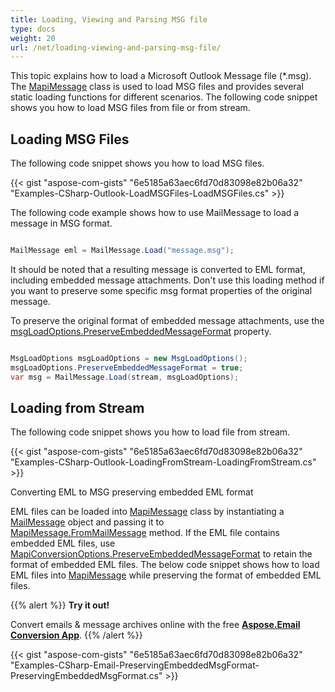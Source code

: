 ```yaml
---
title: Loading, Viewing and Parsing MSG file
type: docs
weight: 20
url: /net/loading-viewing-and-parsing-msg-file/
---
```



This topic explains how to load a Microsoft Outlook Message file (*.msg). The [MapiMessage](https://reference.aspose.com/email/net/aspose.email.mapi/mapimessage) class is used to load MSG files and provides several static loading functions for different scenarios. The following code snippet shows you how to load MSG files from file or from stream.
## **Loading MSG Files**
The following code snippet shows you how to load MSG files.



{{< gist "aspose-com-gists" "6e5185a63aec6fd70d83098e82b06a32" "Examples-CSharp-Outlook-LoadMSGFiles-LoadMSGFiles.cs" >}}

The following code example shows how to use MailMessage to load a message in MSG format.

```csharp

MailMessage eml = MailMessage.Load("message.msg");

```

It should be noted that a resulting message is converted to EML format, including embedded message attachments. Don't use this loading method if you want to preserve some specific msg format properties of the original message.

To preserve the original format of embedded message attachments, use the [msgLoadOptions.PreserveEmbeddedMessageFormat](https://reference.aspose.com/email/net/aspose.email/loadoptions/properties/preserveembeddedmessageformat) property.

```csharp

MsgLoadOptions msgLoadOptions = new MsgLoadOptions();
msgLoadOptions.PreserveEmbeddedMessageFormat = true;
var msg = MailMessage.Load(stream, msgLoadOptions);

```

## **Loading from Stream**
The following code snippet shows you how to load file from stream.



{{< gist "aspose-com-gists" "6e5185a63aec6fd70d83098e82b06a32" "Examples-CSharp-Outlook-LoadingFromStream-LoadingFromStream.cs" >}}

Converting EML to MSG preserving embedded EML format

EML files can be loaded into [MapiMessage](https://reference.aspose.com/email/net/aspose.email.mapi/mapimessage) class by instantiating a [MailMessage](https://reference.aspose.com/email/net/aspose.email/mailmessage) object and passing it to [MapiMessage.FromMailMessage](https://reference.aspose.com/email/net/aspose.email.mapi/mapimessage/methods/frommailmessage/index) method. If the EML file contains embedded EML files, use [MapiConversionOptions.PreserveEmbeddedMessageFormat](https://reference.aspose.com/email/net/aspose.email.mapi/mapiconversionoptions/properties/preserveembeddedmessageformat) to retain the format of embedded EML files. The below code snippet shows how to load EML files into [MapiMessage](https://reference.aspose.com/email/net/aspose.email.mapi/mapimessage) while preserving the format of embedded EML files.

{{% alert %}}
**Try it out!**

Convert emails & message archives online with the free [**Aspose.Email Conversion App**](https://products.aspose.app/email/Conversion).
{{% /alert %}}


{{< gist "aspose-com-gists" "6e5185a63aec6fd70d83098e82b06a32" "Examples-CSharp-Email-PreservingEmbeddedMsgFormat-PreservingEmbeddedMsgFormat.cs" >}}
